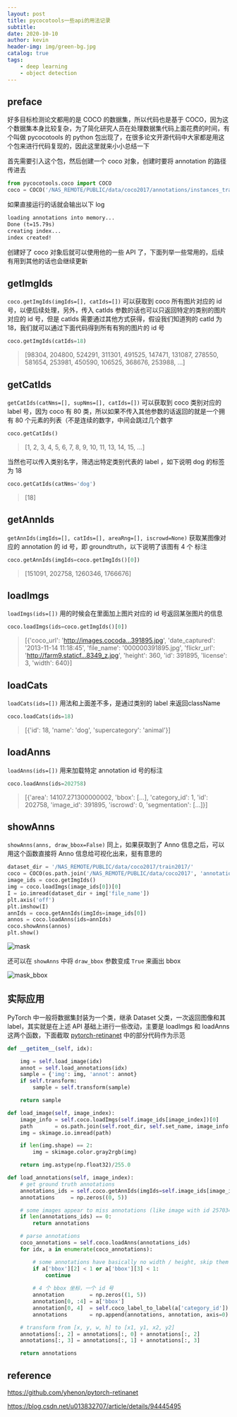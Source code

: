 ```yaml
---
layout: post
title: pycocotools一些api的用法记录
subtitle: 
date: 2020-10-10
author: kevin
header-img: img/green-bg.jpg
catalog: true
tags:
    - deep learning
    - object detection
---
```




## preface



好多目标检测论文都用的是 COCO 的数据集，所以代码也是基于 COCO，因为这个数据集本身比较复杂，为了简化研究人员在处理数据集代码上面花费的时间，有个叫做 pycocotools 的 python 包出现了，在很多论文开源代码中大家都是用这个包来进行代码复现的，因此这里就来小小总结一下



首先需要引入这个包，然后创建一个 coco 对象，创建时要将 annotation 的路径传进去

```python
from pycocotools.coco import COCO
coco = COCO('/NAS_REMOTE/PUBLIC/data/coco2017/annotations/instances_train2017.json')
```

如果直接运行的话就会输出以下  log 

```txt
loading annotations into memory...
Done (t=15.79s)
creating index...
index created!
```



创建好了 coco 对象后就可以使用他的一些 API 了，下面列举一些常用的，后续有用到其他的话也会继续更新



## getImgIds



`coco.getImgIds(imgIds=[], catIds=[])` 可以获取到 coco 所有图片对应的 id 号，以便后续处理，另外，传入 catIds 参数的话也可以只返回特定的类别的图片对应的 id 号，但是 catIds 需要通过其他方式获得，假设我们知道狗的 catId 为 18，我们就可以通过下面代码得到所有有狗的图片的 id 号

```python
coco.getImgIds(catIds=18)
```

> [98304, 204800, 524291, 311301, 491525, 147471, 131087, 278550, 581654, 253981, 450590, 106525, 368676, 253988, ...]



## getCatIds



`getCatIds(catNms=[], supNms=[], catIds=[])` 可以获取到 coco 类别对应的 label 号，因为 coco 有 80 类，所以如果不传入其他参数的话返回的就是一个拥有 80 个元素的列表（不是连续的数字，中间会跳过几个数字

```python
coco.getCatIds()
```

> [1, 2, 3, 4, 5, 6, 7, 8, 9, 10, 11, 13, 14, 15, ...]

当然也可以传入类别名字，筛选出特定类别代表的 label ，如下说明 dog 的标签为 18

```python
coco.getCatIds(catNms='dog')
```

> [18]



## getAnnIds



`getAnnIds(imgIds=[], catIds=[], areaRng=[], iscrowd=None)` 获取某图像对应的 annotation 的 id 号，即 groundtruth，以下说明了该图有 4 个 标注

```python
coco.getAnnIds(imgIds=coco.getImgIds()[0])
```

> [151091, 202758, 1260346, 1766676]



## loadImgs



`loadImgs(ids=[])` 用的时候会在里面加上图片对应的 id 号返回某张图片的信息

```python
coco.loadImgs(ids=coco.getImgIds()[0])
```

> [{'coco_url': 'http://images.cocoda...391895.jpg', 'date_captured': '2013-11-14 11:18:45', 'file_name': '000000391895.jpg', 'flickr_url': 'http://farm9.staticf...8349_z.jpg', 'height': 360, 'id': 391895, 'license': 3, 'width': 640}]



## loadCats



`loadCats(ids=[])` 用法和上面差不多，是通过类别的 label 来返回className

```python
coco.loadCats(ids=18)
```

> [{'id': 18, 'name': 'dog', 'supercategory': 'animal'}]



## loadAnns



`loadAnns(ids=[])` 用来加载特定 annotation id 号的标注

```python
coco.loadAnns(ids=202758)
```

> [{'area': 14107.271300000002, 'bbox': [...], 'category_id': 1, 'id': 202758, 'image_id': 391895, 'iscrowd': 0, 'segmentation': [...]}]



## showAnns



`showAnns(anns, draw_bbox=False)`  同上，如果获取到了 Anno 信息之后，可以用这个函数直接将 Anno 信息给可视化出来，挺有意思的

```python
dataset_dir = '/NAS_REMOTE/PUBLIC/data/coco2017/train2017/'
coco = COCO(os.path.join('/NAS_REMOTE/PUBLIC/data/coco2017', 'annotations', 'instances_' + 'train2017' + '.json'))
image_ids = coco.getImgIds()
img = coco.loadImgs(image_ids[0])[0]
I = io.imread(dataset_dir + img['file_name'])
plt.axis('off')
plt.imshow(I)
annIds = coco.getAnnIds(imgIds=image_ids[0])
annos = coco.loadAnns(ids=annIds)
coco.showAnns(annos)
plt.show()
```



![mask](https://i.loli.net/2020/10/11/P1RFMyp8alKCJXH.png)



还可以在 `showAnns` 中将 `draw_bbox` 参数变成 `True` 来画出 bbox



![mask_bbox](https://i.loli.net/2020/10/11/pHq6IXQNvVB4G7z.png)

## 实际应用



PyTorch 中一般将数据集封装为一个类，继承 Dataset 父类，一次返回图像和其 label，其实就是在上述 API 基础上进行一些改动，主要是 loadImgs 和 loadAnns 这两个函数，下面截取 [pytorch-retinanet](https://github.com/yhenon/pytorch-retinanet) 中的部分代码作为示范

```python
def __getitem__(self, idx):

    img = self.load_image(idx)
    annot = self.load_annotations(idx)
    sample = {'img': img, 'annot': annot}
    if self.transform:
        sample = self.transform(sample)

    return sample

def load_image(self, image_index):
    image_info = self.coco.loadImgs(self.image_ids[image_index])[0]
    path       = os.path.join(self.root_dir, self.set_name, image_info['file_name'])
    img = skimage.io.imread(path)

    if len(img.shape) == 2:
        img = skimage.color.gray2rgb(img)

    return img.astype(np.float32)/255.0

def load_annotations(self, image_index):
    # get ground truth annotations
    annotations_ids = self.coco.getAnnIds(imgIds=self.image_ids[image_index], iscrowd=False)
    annotations     = np.zeros((0, 5))

    # some images appear to miss annotations (like image with id 257034)
    if len(annotations_ids) == 0:
        return annotations

    # parse annotations
    coco_annotations = self.coco.loadAnns(annotations_ids)
    for idx, a in enumerate(coco_annotations):

        # some annotations have basically no width / height, skip them
        if a['bbox'][2] < 1 or a['bbox'][3] < 1:
            continue
        
        # 4 个 bbox 坐标，一个 id 号
        annotation        = np.zeros((1, 5))
        annotation[0, :4] = a['bbox']
        annotation[0, 4]  = self.coco_label_to_label(a['category_id'])
        annotations       = np.append(annotations, annotation, axis=0)

    # transform from [x, y, w, h] to [x1, y1, x2, y2]
    annotations[:, 2] = annotations[:, 0] + annotations[:, 2]
    annotations[:, 3] = annotations[:, 1] + annotations[:, 3]

    return annotations
```



## reference



https://github.com/yhenon/pytorch-retinanet

https://blog.csdn.net/u013832707/article/details/94445495

